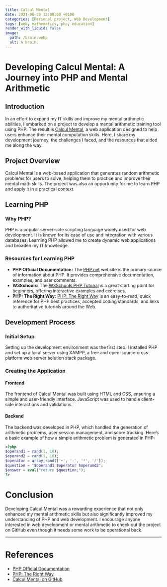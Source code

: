 ```yaml
---
title: Calcul Mental
date: 2021-06-29 12:00:00 +0100
categories: [Personal project, Web Development]
tags: [web, mathematics, php, education]
render_with_liquid: false
image:
  path: /brain.webp
  alt: A brain.
---
```


# Developing Calcul Mental: A Journey into PHP and Mental Arithmetic

## Introduction

In an effort to expand my IT skills and improve my mental arithmetic abilities, I embarked on a project to develop a mental arithmetic training tool using PHP. The result is [Calcul Mental](https://github.com/Constantin-Hentgen/Calcul-Mental), a web application designed to help users enhance their mental computation skills. Here, I share my development journey, the challenges I faced, and the resources that aided me along the way.

## Project Overview

Calcul Mental is a web-based application that generates random arithmetic problems for users to solve, helping them to practice and improve their mental math skills. The project was also an opportunity for me to learn PHP and apply it in a practical context.

## Learning PHP

### Why PHP?

PHP is a popular server-side scripting language widely used for web development. It is known for its ease of use and integration with various databases. Learning PHP allowed me to create dynamic web applications and broaden my IT knowledge.

### Resources for Learning PHP

- **PHP Official Documentation:** The [PHP.net](https://www.php.net/) website is the primary source of information about PHP. It provides comprehensive documentation, examples, and user comments.
- **W3Schools:** The [W3Schools PHP Tutorial](https://www.w3schools.com/php/) is a great starting point for beginners, offering interactive examples and exercises.
- **PHP: The Right Way:** [PHP: The Right Way](https://phptherightway.com/) is an easy-to-read, quick reference for PHP best practices, accepted coding standards, and links to authoritative tutorials around the Web.

## Development Process

### Initial Setup

Setting up the development environment was the first step. I installed PHP and set up a local server using XAMPP, a free and open-source cross-platform web server solution stack package.

### Creating the Application

#### Frontend

The frontend of Calcul Mental was built using HTML and CSS, ensuring a simple and user-friendly interface. JavaScript was used to handle client-side interactions and validations.

#### Backend

The backend was developed in PHP, which handled the generation of arithmetic problems, user session management, and score tracking. Here’s a basic example of how a simple arithmetic problem is generated in PHP:

```php
<?php
$operand1 = rand(1, 10);
$operand2 = rand(1, 10);
$operator = array_rand(['+', '-', '*', '/']);
$question = "$operand1 $operator $operand2";
$answer = eval("return $question;");
?>
```

# Conclusion

Developing Calcul Mental was a rewarding experience that not only enhanced my mental arithmetic skills but also significantly improved my understanding of PHP and web development. I encourage anyone interested in web development or mental arithmetic to check out the project on GitHub even though it needs some work to be operational back.

---

# References

- [PHP Official Documentation](https://www.php.net/)
- [PHP: The Right Way](https://phptherightway.com/)
- [Calcul Mental on GitHub](https://github.com/Constantin-Hentgen/Calcul-Mental)
